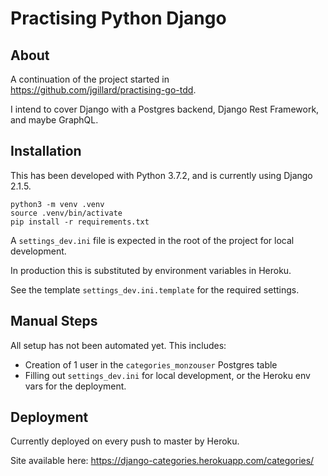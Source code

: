 # Practising Python Django

## About

A continuation of the project started in https://github.com/jgillard/practising-go-tdd.

I intend to cover Django with a Postgres backend, Django Rest Framework, and maybe GraphQL.

## Installation

This has been developed with Python 3.7.2, and is currently using Django 2.1.5.

```
python3 -m venv .venv
source .venv/bin/activate
pip install -r requirements.txt
```

A `settings_dev.ini` file is expected in the root of the project for local development.

In production this is substituted by environment variables in Heroku.

See the template `settings_dev.ini.template` for the required settings.

## Manual Steps
All setup has not been automated yet. This includes:

* Creation of 1 user in the `categories_monzouser` Postgres table
* Filling out `settings_dev.ini` for local development, or the Heroku env vars for the deployment.


## Deployment

Currently deployed on every push to master by Heroku.

Site available here: https://django-categories.herokuapp.com/categories/